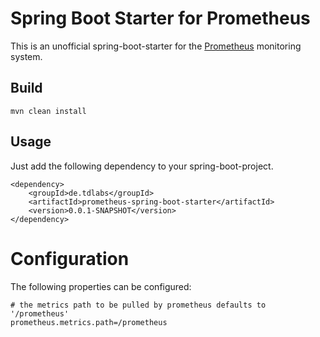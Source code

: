 # Spring Boot Starter for Prometheus

This is an unofficial spring-boot-starter for the [Prometheus](https://prometheus.io/)
monitoring system.

##  Build
```
mvn clean install
```

## Usage
Just add the following dependency to your spring-boot-project.

```
<dependency>
    <groupId>de.tdlabs</groupId>
    <artifactId>prometheus-spring-boot-starter</artifactId>
    <version>0.0.1-SNAPSHOT</version>
</dependency>
```

# Configuration
The following properties can be configured:
```
# the metrics path to be pulled by prometheus defaults to '/prometheus' 
prometheus.metrics.path=/prometheus
```

